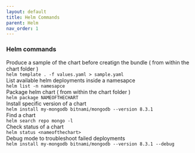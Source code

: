 ```yaml
---
layout: default
title: Helm Commands
parent: Helm
nav_order: 1
---
```

### Helm commands

Produce a sample of the chart before creatign the bundle ( from within the chart folder )   
```helm template . -f values.yaml > sample.yaml```   
List available helm deployments inside a namesapce   
```helm list -n namesapce```   
Package helm chart ( from within the chart folder )       
```helm package NAMEOFTHECHART```   
Install specific version of a chart    
```helm install my-mongodb bitnami/mongodb --version 8.3.1```      
Find a chart    
```helm search repo mongo -l```      
Check status of a chart   
```helm status <nameofthechart>```      
Debug mode to troubleshoot failed deployments       
```helm install my-mongodb bitnami/mongodb --version 8.3.1 --debug```   


  
